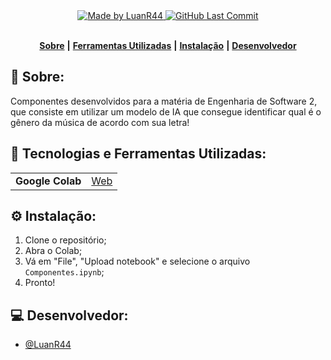 <div align="center">
   <a href="https://github.com/LuanR44">
      <img alt="Made by LuanR44" src="https://img.shields.io/badge/made%20by-LuanR44-yellow">
   </a>
   <a href="https://github.com/LuanR44/Translate-API/commits/main">
      <img alt="GitHub Last Commit" src="https://img.shields.io/github/last-commit/LuanR44/Component-ES2">
   </a>
</div>
</br>
<div align="center">

[**Sobre**](#-sobre) **|**
[**Ferramentas Utilizadas**](#-tecnologias-e-ferramentas-utilizadas) **|**
[**Instalação**](#%EF%B8%8F-instala%C3%A7%C3%A3o) **|**
[**Desenvolvedor**](#-desenvolvedor)

</div>

## 📝 Sobre:
Componentes desenvolvidos para a matéria de Engenharia de Software 2, que consiste em utilizar um modelo de IA que consegue identificar qual é o gênero da música de acordo com sua letra!

## 💾 Tecnologias e Ferramentas Utilizadas:
<table>
  <tbody>
    <tr>
      <td style="font-weight: bold">Google Colab</td>
      <td>
        <a href="https://colab.google/" target="_blank">Web</a>
      </td>
    </tr>
  </tbody>
</table>

## ⚙️ Instalação:

1. Clone o repositório;
2. Abra o Colab;
3. Vá em "File", "Upload notebook" e selecione o arquivo `Componentes.ipynb`;
4. Pronto!


## 💻 Desenvolvedor:

- [@LuanR44](https://github.com/LuanR44)
